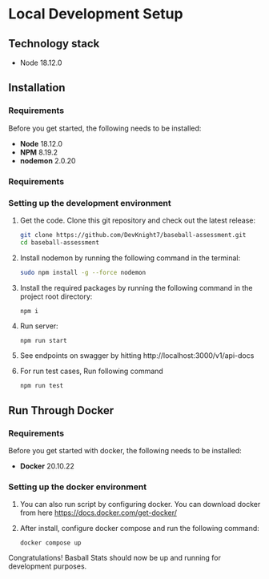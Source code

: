 # Local Development Setup

## Technology stack

- Node 18.12.0

## Installation

### Requirements

Before you get started, the following needs to be installed:
  * **Node** 18.12.0
  * **NPM** 8.19.2
  * **nodemon** 2.0.20

### Requirements

### Setting up the development environment

1.  Get the code. Clone this git repository and check out the latest release:

    ```bash
    git clone https://github.com/DevKnight7/baseball-assessment.git
    cd baseball-assessment
    ```

2.  Install nodemon by running the following command in the terminal:

    ```bash
    sudo npm install -g --force nodemon
    ```

3.  Install the required packages by running the following command in the project root directory:

    ```bash
    npm i
    ```

4.  Run server:

    ```
    npm run start
    ```

5.  See endpoints on swagger by hitting http://localhost:3000/v1/api-docs

6. For run test cases, Run following command

    ```
    npm run test
    ```

## Run Through Docker
### Requirements

Before you get started with docker, the following needs to be installed:
  * **Docker** 20.10.22

### Setting up the docker environment

1.  You can also run script by configuring docker. You can download docker from here https://docs.docker.com/get-docker/

2.  After install, configure docker compose and run the following command:

    ```
    docker compose up
    ```

Congratulations! Basball Stats should now be up and running for development purposes.
